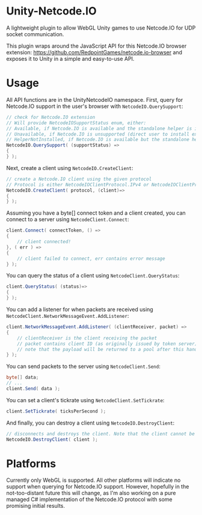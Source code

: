# Unity-Netcode.IO
A lightweight plugin to allow WebGL Unity games to use Netcode.IO for UDP socket communication.

This plugin wraps around the JavaScript API for this Netcode.IO browser extension: https://github.com/RedpointGames/netcode.io-browser and exposes it to Unity in a simple and easy-to-use API.

# Usage
All API functions are in the UnityNetcodeIO namespace.
First, query for Netcode.IO support in the user's browser with `NetcodeIO.QuerySupport`:

```c#
// check for Netcode.IO extension
// Will provide NetcodeIOSupportStatus enum, either:
// Available, if Netcode.IO is available and the standalone helper is installed,
// Unavailable, if Netcode.IO is unsupported (direct user to install extension)
// HelperNotInstalled, if Netcode.IO is available but the standalone helper is not installed (direct user to install the standalone helper)
NetcodeIO.QuerySupport( (supportStatus) =>
{
} );
```

Next, create a client using `NetcodeIO.CreateClient`:

```c#
// create a Netcode.IO client using the given protocol
// Protocol is either NetcodeIOClientProtocol.IPv4 or NetcodeIOClientProtocol.IPv6
NetcodeIO.CreateClient( protocol, (client)=>
{
} );
```

Assuming you have a byte[] connect token and a client created, you can connect to a server using `NetcodeClient.Connect`:

```c#
client.Connect( connectToken, () =>
{
	// client connected!
}, ( err ) =>
{
	// client failed to connect, err contains error message
} );
```

You can query the status of a client using `NetcodeClient.QueryStatus`:

```c#
client.QueryStatus( (status)=>
{
} );
```

You can add a listener for when packets are received using `NetcodeClient.NetworkMessageEvent.AddListener`:

```c#
client.NetworkMessageEvent.AddListener( (clientReceiver, packet) =>
{
	// clientReceiver is the client receiving the packet
	// packet contains client ID (as originally issued by token server) and List<byte> of packet payload
	// note that the payload will be returned to a pool after this handler runs, so do not keep a reference to it!
} );
```

You can send packets to the server using `NetcodeClient.Send`:

```c#
byte[] data;
// ...
client.Send( data );
```

You can set a client's tickrate using `NetcodeClient.SetTickrate`:

```c#
client.SetTickrate( ticksPerSecond );
```

And finally, you can destroy a client using `NetcodeIO.DestroyClient`:

```c#
// disconnects and destroys the client. Note that the client cannot be reused after this!
NetcodeIO.DestroyClient( client );
```

# Platforms
Currently only WebGL is supported. All other platforms will indicate no support when querying for Netcode.IO support.
However, hopefully in the not-too-distant future this will change, as I'm also working on a pure managed C# implementation of the Netcode.IO protocol with some promising initial results.
